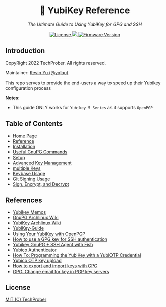 <h1 align="center">🔐 YubiKey Reference</h1>
<p align="center">
    <em>The Ultimate Guide to Using YubiKey for GPG and SSH</em>
</p>

<p align="center">
    <a href="https://github.com/TechProber/yubikey-reference/blob/master/LICENSE">
      <img src="https://img.shields.io/github/license/TechProber/yubikey-reference?color=critical" alt="License"/>
    </a>
    <a href="https://hits.seeyoufarm.com">
      <img src="https://hits.seeyoufarm.com/api/count/incr/badge.svg?url=https%3A%2F%2Fgithub.com%2FTechProber%2Fyubikey-reference&count_bg=%235322B2&title_bg=%23555555&icon=&icon_color=%23E7E7E7&title=hits&edge_flat=false"/>
    </a>
    <a href="https://www.yubico.com/blog/yubikey-firmware-update-yubikey-5-series-with-firmware-5-4/">
        <img src="https://img.shields.io/badge/yubikey--firmware-v5.4.3-brightgreen" alt="Firmware Version">
    </a>
</p>

## Introduction

CopyRight 2022 TechProber. All rights reserved.

Maintainer: [ Kevin Yu (@yqlbu) ](https://github.com/yqlbu)

This repo serves to provide the end-users a way to speed up their Yubikey configuration process

**Notes:**

- This guide ONLY works for `Yubikey 5 Series` as it supports `OpenPGP`

## Table of Contents

- [Home Page](https://github.com/TechProber/yubikey-reference)
- [Reference](#reference)
- [Installation](./docs/installation.md)
- [Useful GnuPG Commands](./docs/useful-gnupg-commands.md)
- [Setup](./docs/setup.md)
- [Advanced Key Management](./docs/advanced-key-management.md)
- [multiple Keys](./docs/multiple-keys.md)
- [Keybase Usage](./docs/keybase-usage.md)
- [Git Signing Usage](./docs/git-signing-usage.md)
- [Sign, Encrypt, and Decrypt](./docs/sign-encrypt-decrypt.md)

## References

- [Yubikey Memos](https://github.com/susumuota/yubikey-setup)
- [GnuPG Archlinux Wiki](https://wiki.archlinux.org/title/GnuPG)
- [YubiKey Archlinux Wiki](https://wiki.archlinux.org/title/YubiKey)
- [YubiKey-Guide](https://github.com/drduh/YubiKey-Guide)
- [Using Your YubiKey with OpenPGP](https://support.yubico.com/hc/en-us/articles/360013790259-Using-Your-YubiKey-with-OpenPGP)
- [How to use a GPG key for SSH authentication](https://www.linode.com/docs/guides/gpg-key-for-ssh-authentication/)
- [Yubikey GnuPG + SSH Agent with Fish](https://www.foxk.it/blog/gpg-ssh-agent-fish/)
- [Yubico Authenticator](https://www.yubico.com/products/yubico-authenticator/)
- [How To: Programming the YubiKey with a YubiOTP Credential](https://www.youtube.com/watch?v=nSDSqJiwono)
- [Yubico OTP key upload](https://upload.yubico.com/)
- [How to export and import keys with GPG](https://linuxhint.com/export-import-keys-with-gpg/)
- [GPG: Change email for key in PGP key servers](https://gist.github.com/lovejavaee/4b870ad7fbc735df5245bf996bbd9c11)

## License

[MIT (C) TechProber](https://github.com/TechProber/yubikey-reference/blob/master/LICENSE)

